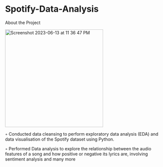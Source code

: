 # Spotify-Data-Analysis
About the Project 


<img width="319" align="center" alt="Screenshot 2023-06-13 at 11 36 47 PM" src="https://github.com/rutuja-jadhav29/Spotify-Data-Analysis/assets/126754368/607882ef-f01a-4433-984a-ebd46671a6dc">


◦ Conducted data cleansing to perform exploratory data analysis (EDA) and data visualisation of the Spotify dataset using Python.

◦ Performed Data analysis to explore the relationship between the audio features of a song and how positive or negative its lyrics are, involving sentiment analysis and many more
